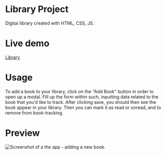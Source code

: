 # Library Project

Digital library created with HTML, CSS, JS.

# Live demo

[Library](https://juanbraco.github.io/library/)

# Usage

To add a book to your library, click on the "Add Book" button in order to open up a modal.
Fill up the form within such, inputting data related to the book that you'd like to track.
After clicking save, you should then see the book appear in your library.
Then you can mark it as read or unread, and to remove from book-tracking.

# Preview

![Screenshot of a the app - adding a new book.](https://github.com/JuanBraco/library/tree/main/assets/images/Add_New_Book.png)
